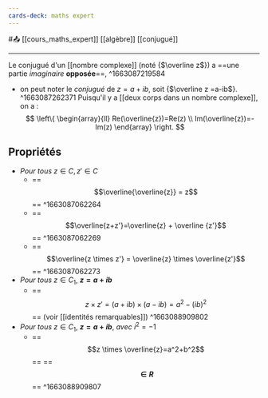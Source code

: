 ```yaml
---
cards-deck: maths expert
---
```


#📤  [[cours_maths_expert]] [[algèbre]]  [[conjugué]]

---
Le conjugué d'un [[nombre complexe]] (noté {$\overline z$}) a ==une partie *imaginaire* **opposée**==,
^1663087219584
- on peut noter le *conjugué* de $z=a+ib$, soit {$\overline z =a-ib$}.
^1663087262371
Puisqu'il y a [[deux corps dans un nombre complexe]], on a :
$$
\left\{
    \begin{array}{ll}
        Re(\overline{z})=Re(z) \\
        Im(\overline{z})=-Im(z)
    \end{array}
\right.
$$
## Propriétés
- $\textit{Pour tous z} \in C, z' \in C$
	- ==$$\overline{\overline{z}} = z$$==
^1663087062264
	- ==$$\overline{z+z'}=\overline{z} + \overline {z'}$$==
^1663087062269
	- ==$$\overline{z \times z'} = \overline{z} \times \overline{z'}$$== 
^1663087062273
- $\textit{Pour tous z} \in C_1,$ **$z=a+ib$**
	- ==$$z \times z' = (a+ib) \times (a-ib) = a^2 - (ib)^2$$== (voir [[identités remarquables]])
^1663088909802
- $\textit{Pour tous z} \in C_1,$ **$z=a+ib$**, $\textit{avec } i^2=-1$
	- ==$$z \times \overline{z}=a^2+b^2$$== ==**$$\in R$$**==
^1663088909807
